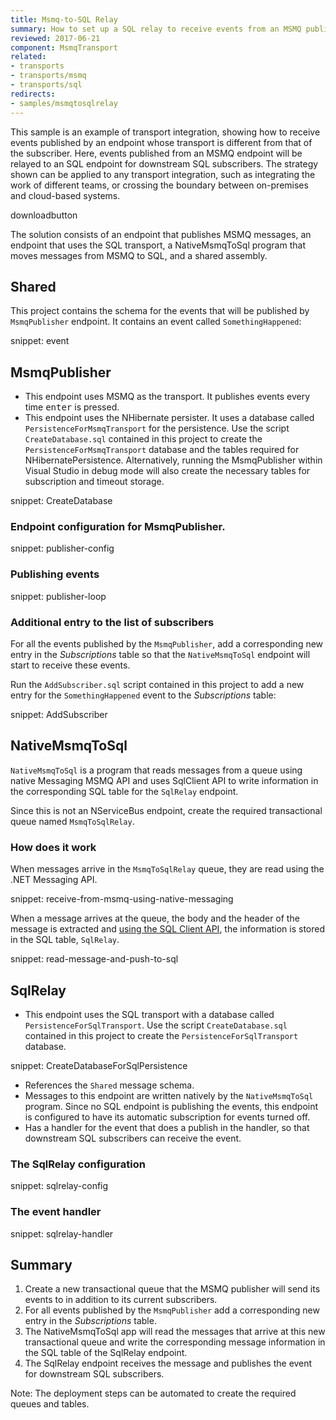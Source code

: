 ```yaml
---
title: Msmq-to-SQL Relay
summary: How to set up a SQL relay to receive events from an MSMQ publisher.
reviewed: 2017-06-21
component: MsmqTransport
related:
- transports
- transports/msmq
- transports/sql
redirects:
- samples/msmqtosqlrelay
---
```


This sample is an example of transport integration, showing how to receive events published by an endpoint whose transport is different from that of the subscriber. Here, events published from an MSMQ endpoint will be relayed to an SQL endpoint for downstream SQL subscribers. The strategy shown can be applied to any transport integration, such as integrating the work of different teams, or crossing the boundary between on-premises and cloud-based systems.

downloadbutton

The solution consists of an endpoint that publishes MSMQ messages, an endpoint that uses the SQL transport, a NativeMsmqToSql program that moves messages from MSMQ to SQL, and a shared assembly.


## Shared

This project contains the schema for the events that will be published by `MsmqPublisher` endpoint. It contains an event called `SomethingHappened`:

snippet: event


## MsmqPublisher

 * This endpoint uses MSMQ as the transport. It publishes events every time <kbd>enter</kbd> is pressed.
 * This endpoint uses the NHibernate persister. It uses a database called `PersistenceForMsmqTransport` for the persistence. Use the script `CreateDatabase.sql` contained in this project to create the `PersistenceForMsmqTransport` database and the tables required for NHibernatePersistence. Alternatively, running the MsmqPublisher within Visual Studio in debug mode will also create the necessary tables for subscription and timeout storage.

snippet: CreateDatabase


### Endpoint configuration for MsmqPublisher.

snippet: publisher-config


### Publishing events

snippet: publisher-loop


### Additional entry to the list of subscribers

For all the events published by the `MsmqPublisher`, add a corresponding new entry in the _Subscriptions_ table so that the `NativeMsmqToSql` endpoint will start to receive these events.

Run the `AddSubscriber.sql` script contained in this project to add a new entry for the `SomethingHappened` event to the _Subscriptions_ table:

snippet: AddSubscriber


## NativeMsmqToSql

`NativeMsmqToSql` is a program that reads messages from a queue using native Messaging MSMQ API and uses SqlClient API to write information in the corresponding SQL table for the `SqlRelay` endpoint.

Since this is not an NServiceBus endpoint, create the required transactional queue named `MsmqToSqlRelay`.


### How does it work

When messages arrive in the `MsmqToSqlRelay` queue, they are read using the .NET Messaging API.

snippet: receive-from-msmq-using-native-messaging

When a message arrives at the queue, the body and the header of the message is extracted and [using the SQL Client API](/transports/sql/operations-scripting.md), the information is stored in the SQL table, `SqlRelay`. 

snippet: read-message-and-push-to-sql


## SqlRelay

 * This endpoint uses the SQL transport with a database called `PersistenceForSqlTransport`. Use the script `CreateDatabase.sql` contained in this project to create the `PersistenceForSqlTransport` database.

snippet: CreateDatabaseForSqlPersistence

 * References the `Shared` message schema.
 * Messages to this endpoint are written natively by the `NativeMsmqToSql` program. Since no SQL endpoint is publishing the events, this endpoint is configured to have its automatic subscription for events turned off.
 * Has a handler for the event that does a publish in the handler, so that downstream SQL subscribers can receive the event.


### The SqlRelay configuration

snippet: sqlrelay-config


### The event handler

snippet: sqlrelay-handler


## Summary

 1. Create a new transactional queue that the MSMQ publisher will send its events to in addition to its current subscribers.
 1. For all events published by the `MsmqPublisher` add a corresponding new entry in the _Subscriptions_ table.
 1. The NativeMsmqToSql app will read the messages that arrive at this new transactional queue and write the corresponding message information in the SQL table of the SqlRelay endpoint.
 1. The SqlRelay endpoint receives the message and publishes the event for downstream SQL subscribers.

Note: The deployment steps can be automated to create the required queues and tables.
